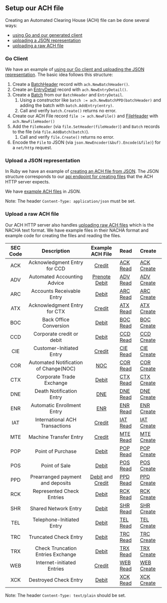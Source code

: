 ## Setup our ACH file

Creating an Automated Clearing House (ACH) file can be done several ways:

- [using Go and our generated client](#go-client)
- [uploading a JSON representation](#upload-a-json-representation)
- [uploading a raw ACH file](#upload-a-json-representation)

### Go Client

We have an example of [using our Go client and uploading the JSON representation](https://github.com/moov-io/ach/blob/master/examples/http/main.go). The basic idea follows this structure:

1. Create a [BatchHeader](https://godoc.org/github.com/moov-io/ach#BatchHeader) record with `ach.NewBatchHeader()`.
1. Create an [EntryDetail](https://godoc.org/github.com/moov-io/ach#EntryDetail) record with `ach.NewEntryDetail()`.
1. Create a [Batch](https://godoc.org/github.com/moov-io/ach#Batch) from our `BatchHeader` and `EntryDetail`.
   1. Using a constructor like `batch := ach.NewBatchPPD(batchHeader)` and adding the batch with `batch.AddEntry(entry)`.
   1. Call and verify `batch.Create()` returns no error.
1. Create our ACH File record `file := ach.NewFile()` and [FileHeader](https://godoc.org/github.com/moov-io/ach#FileHeader) with `ach.NewFileHeader()`
1. Add the `FileHeader` (via `file.SetHeader(fileHeader)`) and `Batch` records to the file (via `file.AddBatch(batch)`).
   1. Call and verify `file.Create()` returns no error.
1. Encode the `File` to JSON (via `json.NewEncoder(&buf).Encode(&file)`) for a `net/http` request.

### Upload a JSON representation

In Ruby we have an example of [creating an ACH file from JSON](https://github.com/moov-io/ruby-ach-demo/blob/master/main.rb). The JSON structure corresponds to our [api endpoint for creating files](https://api.moov.io/#operation/createFile) that the ACH HTTP server expects.

We have [example ACH files](https://github.com/moov-io/ach/blob/master/test/testdata/ppd-valid.json) in JSON.

Note: The header `Content-Type: application/json` must be set.

### Upload a raw ACH file

Our ACH HTTP server also handles [uploading raw ACH files](https://api.moov.io/#operation/createFile) which is the NACHA text format.  We have example files in their NACHA format and example code for creating the files and reading the files.

| SEC Code | Description | Example ACH File | Read | Create
| :---: | :---: | :---: | :--- | :--- |
| ACK | Acknowledgment Entry for CCD | [Credit](test/ach-ack-read/ack-read.ach) | [ACK Read](examples/ach-ack-read/main.go) | [ACK Create](examples/ach-ack-write/main.go) |
| ADV | Automated Accounting Advice | [Prenote Debit](test/ach-adv-read/adv-read.ach) | [ADV Read](examples/ach-adv-read/main.go) | [ADV Create](examples/ach-adv-write/main.go) |
| ARC | Accounts Receivable Entry | [Debit](test/ach-arc-read/arc-debit.ach) | [ARC Read](examples/ach-arc-read/main.go) | [ARC Create](examples/ach-arc-write/main.go) |
| ATX | Acknowledgment Entry for CTX | [Credit](test/ach-atx-read/atx-read.ach) | [ATX Read](examples/ach-atx-read/main.go) | [ATX Create](examples/ach-atx-write/main.go) |
| BOC | Back Office Conversion | [Debit](test/ach-boc-read/boc-debit.ach) | [BOC Read](examples/ach-boc-read/main.go) | [BOC Create](examples/ach-boc-write/main.go) |
| CCD | Corporate credit or debit | [Debit](test/ach-ccd-read/ccd-debit.ach) | [CCD Read](examples/ach-ccd-read/main.go) | [CCD Create](examples/ach-ccd-write/main.go) |
| CIE | Customer-Initiated Entry | [Credit](test/ach-cie-read/cie-credit.ach) | [CIE Read](examples/ach-cie-read/main.go) | [CIE Create](examples/ach-cie-write/main.go) |
| COR | Automated Notification of Change(NOC) | [NOC](test/ach-cor-read/cor-read.ach)   | [COR Read](examples/ach-cor-read/main.go) | [COR Create](examples/ach-cor-write/main.go) |
| CTX | Corporate Trade Exchange | [Debit](test/ach-ctx-read/ctx-debit.ach) | [CTX Read](examples/ach-ctx-read/main.go) | [CTX Create](examples/ach-ctx-write/main.go) |
| DNE | Death Notification Entry | [DNE](test/ach-dne-read/dne-read.ach) | [DNE Read](examples/ach-dne-read/main.go) | [DNE Create](examples/ach-dne-write/main.go) |
| ENR | Automatic Enrollment Entry | [ENR](test/ach-enr-read/enr-read.ach) | [ENR Read](examples/ach-enr-read/main.go) | [ENR Create](examples/ach-enr-write/main.go) |
| IAT | International ACH Transactions | [Credit](test/ach-iat-read/iat-credit.ach) | [IAT Read](examples/ach-iat-read/main.go) | [IAT Create](examples/ach-iat-write/main.go) |
| MTE | Machine Transfer Entry | [Credit](test/ach-mte-read/mte-read.ach) | [MTE Read](examples/ach-mte-read/main.go) | [MTE Create](examples/ach-mte-write/main.go) |
| POP | Point of Purchase | [Debit](test/ach-pop-read/pop-debit.ach) | [POP Read](examples/ach-pop-read/main.go) | [POP Create](examples/ach-pop-write/main.go) |
| POS | Point of Sale | [Debit](test/ach-pos-read/pos-debit.ach) | [POS Read](examples/ach-pos-read/main.go) | [POS Create](examples/ach-pos-write/main.go) |
| PPD | Prearranged payment and deposits | [Debit](test/ach-ppd-read/ppd-debit.ach) and [Credit](test/ach-ppd-read/ppd-credit.ach) | [PPD Read](examples/ach-ppd-read/main.go) | [PPD Create](examples/ach-ppd-write/main.go) |
| RCK | Represented Check Entries | [Debit](test/ach-rck-read/rck-debit.ach) | [RCK Read](examples/ach-rck-read/main.go) | [RCK Create](examples/ach-rck-write/main.go) |
| SHR | Shared Network Entry | [Debit](test/ach-shr-read/shr-debit.ach) | [SHR Read](examples/ach-shr-read/main.go) | [SHR Create](examples/ach-shr-write/main.go) |
| TEL | Telephone-Initiated Entry | [Debit](test/ach-tel-read/tel-debit.ach) | [TEL Read](examples/ach-tel-read/main.go) | [TEL Create](examples/ach-tel-write/main.go) |
| TRC | Truncated Check Entry | [Debit](test/ach-trc-read/trc-debit.ach) | [TRC Read](examples/ach-trc-read/main.go) | [TRC Create](examples/ach-trc-write/main.go) |
| TRX | Check Truncation Entries Exchange | [Debit](test/ach-trx-read/trx-debit.ach) | [TRX Read](examples/ach-trx-read/main.go) | [TRX Create](examples/ach-trx-write/main.go) |
| WEB | Internet-initiated Entries | [Credit](test/ach-web-read/web-credit.ach) | [WEB Read](examples/ach-web-read/main.go) | [WEB Create](examples/ach-web-write/main.go) |
| XCK | Destroyed Check Entry | [Debit](test/ach-xck-read/xck-debit.ach)  | [XCK Read](examples/ach-xck-read/main.go) | [XCK Create](examples/ach-xck-write/main.go) |


Note: The header `Content-Type: text/plain` should be set.
